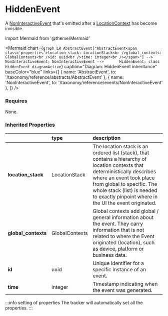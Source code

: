 # HiddenEvent

A [NonInteractiveEvent](/taxonomy/reference/events/NonInteractiveEvent.md) that's emitted after a [LocationContext](/taxonomy/reference/location-contexts/overview.md) has become invisible.

import Mermaid from '@theme/Mermaid'

<Mermaid chart={`
    graph LR
      AbstractEvent["AbstractEvent<span class='properties'>location_stack: LocationStack<br />global_contexts: GlobalContexts<br />id: uuid<br />time: integer<br /></span>"] --> NonInteractiveEvent;
      NonInteractiveEvent -->       HiddenEvent;
    class HiddenEvent diagramActive
  `}
  caption="Diagram: HiddenEvent inheritance"
  baseColor="blue"
  links={[
{ name: 'AbstractEvent', to: '/taxonomy/reference/abstracts/AbstractEvent' }, { name: 'NonInteractiveEvent', to: '/taxonomy/reference/events/NonInteractiveEvent' },   ]}
/>

### Requires

None.

### Inherited Properties

|                      | type           | description                                                                                                                                                                                                                                                                  |
|:---------------------|:---------------|:-----------------------------------------------------------------------------------------------------------------------------------------------------------------------------------------------------------------------------------------------------------------------------|
| **location\_stack**  | LocationStack  | The location stack is an ordered list (stack), that contains a hierarchy of location contexts that deterministically describes where an event took place from global to specific. The whole stack (list) is needed to exactly pinpoint where in the UI the event originated. |
| **global\_contexts** | GlobalContexts | Global contexts add global / general information about the event. They carry information that is not related to where the Event originated (location), such as device, platform or business data.                                                                            |
| **id**               | uuid           | Unique identifier for a specific instance of an event.                                                                                                                                                                                                                       |
| **time**             | integer        | Timestamp indicating when the event was generated.                                                                                                                                                                                                                           |

:::info setting of properties
The tracker will automatically set all the properties.
:::
